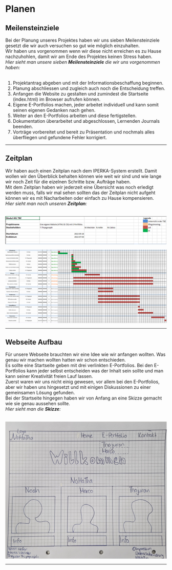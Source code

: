 # Planen

## Meilensteinziele
Bei der Planung unseres Projektes haben wir uns sieben Meilensteinziele gesetzt die wir auch versuchen so gut wie möglich einzuhalten.<br>
Wir haben uns vorgenommen wenn wir diese nicht erreichen es zu Hause nachzuhohlen, damit wir am Ende des Projektes keinen Stress haben.<br>
_Hier sieht man unsere sieben **Meilensteinziele** die wir uns vorgenommen haben:_<br><br>

1. Projektantrag abgeben und mit der Informationsbeschaffung beginnen.
2. Planung abschliessen und zugleich auch noch die Entscheidung treffen.
3. Anfangen die Website zu gestalten und zumindest die Startseite (index.html) im Browser aufrufen können.
4. Eigene E-Portfolios machen, jeder arbeitet individuell und kann somit seinen eigenen Gedanken nach gehen.
5. Weiter an den E-Portfolios arbeiten und diese fertigstellen.
6. Dokumentation überarbeitet und abgeschlossen, Lernenden Journals beenden.
7. Vorträge vorbereitet und bereit zu Präsentation und nochmals alles überfliegen und gefundene Fehler korrigiert.

---

## Zeitplan

Wir haben auch einen Zeitplan nach dem IPERKA-System erstellt.
Damit wollen wir den Überblick behalten können wie weit wir sind und wie lange wir noch Zeit für die eizelnen Schritte bzw. Aufträge haben.<br>
Mit dem Zeitplan haben wir jederzeit eine Übersicht was noch erledigt werden muss, falls wir mal sehen sollten das der Zeitplan nicht aufgeht können wir es mit Nacharbeiten oder einfach zu Hause kompensieren.<br>
_Hier sieht man noch unseren **Zeitplan**:_<br><br>

![Zeitplan_Legende](images/Legende_Zeitplan_IPERKA.PNG)

![Zeitplan](images/Zeitplan_IPERKA.PNG)


---

## Webseite Aufbau

Für unsere Webseite brauchten wir eine Idee wie wir anfangen wollten. Was genau wir machen wollten hatten wir schon entschieden.<br>
Es sollte eine Startseite geben mit drei verlinkten E-Portfolios. Bei den E-Portfolios kann jeder selbst entscheiden was der Inhalt sein sollte und man kann seiner Kreativität freien Lauf lassen.<br>
Zuerst waren wir uns nicht einig gewesen, vor allem bei den E-Portfolios, aber wir haben uns hingesetzt und mit einigen Diskussionen zu einer gemeinsamen Lösung gefunden.<br>
Bei der Startseite hingegen haben wir von Anfang an eine Skizze gemacht wie sie genau aussehen sollte.<br>
_Hier sieht man die **Skizze**:_<br><br>

![Startseite_Skizze](images/Sartseite_Skizze.png)

---
